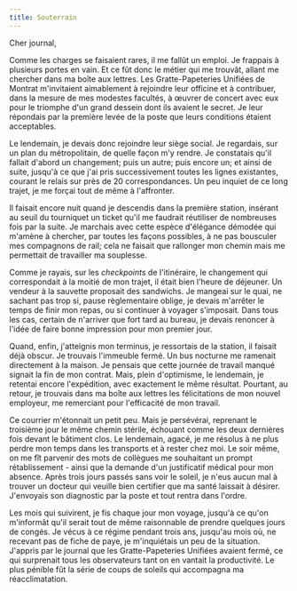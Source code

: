 ```yaml
---
title: Souterrain
---
```

Cher journal,


Comme les charges se faisaient rares, il me fallût un emploi. Je frappais à
plusieurs portes en vain. Et ce fût donc le métier qui me trouvât, allant me
chercher dans ma boîte aux lettres. Les Gratte-Papeteries Unifiées de Montrat
m'invitaient aimablement à rejoindre leur officine et à contribuer, dans la
mesure de mes modestes facultés, à œuvrer de concert avec eux pour le triomphe
d'un grand dessein dont ils avaient le secret. Je leur répondais par la
première levée de la poste que leurs conditions étaient acceptables. 

Le lendemain, je devais donc rejoindre leur siège social. Je regardais, sur un
plan du métropolitain, de quelle façon m'y rendre. Je constatais qu'il fallait
d'abord un changement; puis un autre; puis encore un; et ainsi de suite,
jusqu'à ce que j'ai pris successivement toutes les lignes existantes, courant
le relais sur près de 20 correspondances. Un peu inquiet de ce long trajet, je
me forçai tout de même à l'affronter.

Il faisait encore nuit quand je descendis dans la première station, insérant au
seuil du tourniquet un ticket qu'il me faudrait réutiliser de nombreuses fois
par la suite. Je marchais avec cette espèce d'élégance démodée qui m'amène à
chercher, par toutes les façons possibles, à ne pas bousculer mes compagnons de
rail; cela ne faisait que rallonger mon chemin mais me permettait de travailler
ma souplesse.

Comme je rayais, sur les *checkpoints* de l'itinéraire, le changement qui
correspondait à la moitié de mon trajet, il était bien l'heure de déjeuner. Un
vendeur à la sauvette proposait des sandwichs. Je mangeai sur le quai, ne
sachant pas trop si, pause règlementaire oblige, je devais m'arrêter le temps
de finir mon repas, ou si continuer à voyager s'imposait. Dans tous les cas,
certain de n'arriver que fort tard au bureau, je devais renoncer à l'idée de
faire bonne impression pour mon premier jour.

Quand, enfin, j'atteignis mon terminus, je ressortais de la station, il faisait
déjà obscur. Je trouvais l'immeuble fermé. Un bus nocturne me ramenait
directement à la maison. Je pensais que cette journée de travail manqué signait
la fin de mon contrat. Mais, plein d'optimisme, le lendemain, je retentai
encore l'expédition, avec exactement le même résultat. Pourtant, au retour, je
trouvais dans ma boîte aux lettres les félicitations de mon nouvel employeur, me
remerciant pour l'efficacité de mon travail.

Ce courrier m'étonnait un petit peu. Mais je persévérai, reprenant le troisième
jour le même chemin stérile, échouant comme les deux dernières fois devant le
bâtiment clos. Le lendemain, agacé, je me résolus à ne plus perdre mon temps
dans les transports et à rester chez moi. Le soir même, on me fît parvenir des
mots de collègues me souhaitant un prompt rétablissement - ainsi que la demande
d'un justificatif médical pour mon absence. Après trois jours passés sans voir
le soleil, je n'eus aucun mal à trouver un docteur qui veuille bien certifier
que ma santé laissait à désirer. J'envoyais son diagnostic par la poste et tout
rentra dans l'ordre.

Les mois qui suivirent, je fis chaque jour mon voyage, jusqu'à ce qu'on
m'informât qu'il serait tout de même raisonnable de prendre quelques jours de
congés. Je vécus à ce régime pendant trois ans, jusqu'au mois où, ne recevant
pas de fiche de paye, je m'inquiétais un peu de la situation. J'appris par le
journal que les Gratte-Papeteries Unifiées avaient fermé, ce qui surprenait
tous les observateurs tant on en vantait la productivité.  Le plus pénible fût
la série de coups de soleils qui accompagna ma réacclimatation.
